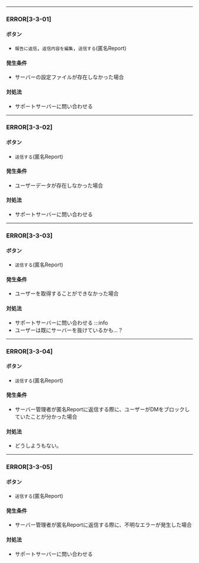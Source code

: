 
---

### ERROR[3-3-01]
#### ボタン
- `報告に返信`，`返信内容を編集`，`送信する`(匿名Report)
#### 発生条件
- サーバーの設定ファイルが存在しなかった場合
#### 対処法
- サポートサーバーに問い合わせる

---

### ERROR[3-3-02]
#### ボタン
- `送信する`(匿名Report)
#### 発生条件
- ユーザーデータが存在しなかった場合
#### 対処法
- サポートサーバーに問い合わせる

---

### ERROR[3-3-03]
#### ボタン
- `送信する`(匿名Report)
#### 発生条件
- ユーザーを取得することができなかった場合
#### 対処法
- サポートサーバーに問い合わせる
:::info
- ユーザーは既にサーバーを抜けているかも...？
---

### ERROR[3-3-04]
#### ボタン
- `送信する`(匿名Report)
#### 発生条件
- サーバー管理者が匿名Reportに返信する際に、ユーザーがDMをブロックしていたことが分かった場合
#### 対処法
- どうしようもない。

---

### ERROR[3-3-05]
#### ボタン
- `送信する`(匿名Report)
#### 発生条件
- サーバー管理者が匿名Reportに返信する際に、不明なエラーが発生した場合
#### 対処法
- サポートサーバーに問い合わせる